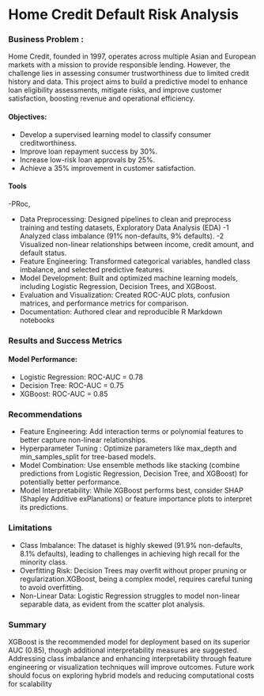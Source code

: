 # Home Credit  Default Risk Analysis
### Business Problem : 
 Home Credit, founded in 1997, operates across multiple Asian and European markets with a mission to provide responsible lending. However, the challenge lies in assessing consumer trustworthiness due to limited credit history and data. This project aims to build a predictive model to enhance loan eligibility assessments, mitigate risks, and improve customer satisfaction, boosting revenue and operational efficiency.
#### Objectives:
-	Develop a supervised learning model to classify consumer creditworthiness.
-	Improve loan repayment success by 30%.
-	Increase low-risk loan approvals by 25%.
-	Achieve a 35% improvement in customer satisfaction.
#### Tools
-PRoc, 

  - Data Preprocessing: Designed pipelines to clean and preprocess training and testing datasets, Exploratory Data Analysis (EDA)
            -1	Analyzed class imbalance (91% non-defaults, 9% defaults).
            -2 Visualized non-linear relationships between income, credit amount, and default status.
  - Feature Engineering: Transformed categorical variables, handled class imbalance, and selected predictive features.
  - Model Development: Built and optimized machine learning models, including Logistic Regression, Decision Trees, and XGBoost.
  - Evaluation and Visualization: Created ROC-AUC plots, confusion matrices, and performance metrics for comparison.
  -	Documentation: Authored clear and reproducible R Markdown notebooks
### Results and Success Metrics
####	Model Performance:
-	Logistic Regression: ROC-AUC = 0.78
-  Decision Tree: ROC-AUC = 0.75
- 	XGBoost: ROC-AUC = 0.85 

### Recommendations 
- Feature Engineering: Add interaction terms or polynomial features to better capture non-linear relationships.
- Hyperparameter Tuning : Optimize parameters like max_depth and min_samples_split for tree-based models.
- Model Combination: Use ensemble methods like stacking (combine predictions from Logistic Regression, Decision Tree, and XGBoost) for potentially better performance.
- Model Interpretability: While XGBoost performs best, consider SHAP (Shapley Additive exPlanations) or feature importance plots to interpret its predictions.

### Limitations
- Class Imbalance: The dataset is highly skewed (91.9% non-defaults, 8.1% defaults), leading to challenges in achieving high recall for the minority class.
- Overfitting Risk: Decision Trees may overfit without proper pruning or regularization.XGBoost, being a complex model, requires careful tuning to avoid overfitting.
- Non-Linear Data: Logistic Regression struggles to model non-linear separable data, as evident from the scatter plot analysis.

### Summary 
XGBoost is the recommended model for deployment based on its superior AUC (0.85), though additional interpretability measures are suggested. Addressing class imbalance and enhancing interpretability through feature engineering or visualization techniques will improve outcomes. Future work should focus on exploring hybrid models and reducing computational costs for scalability




     

